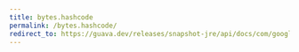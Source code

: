 ```yaml
---
title: bytes.hashcode
permalink: /bytes.hashcode/
redirect_to: https://guava.dev/releases/snapshot-jre/api/docs/com/google/common/primitives/Bytes.html#hashCode-byte-
---
```

